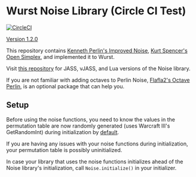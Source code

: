 # Wurst Noise Library (Circle CI Test)

[![CircleCI](https://circleci.com/gh/eGlint/wurstNoiselib.svg?style=svg)](https://circleci.com/gh/eGlint/wurstNoiselib)

[Version 1.2.0](CHANGELOG.md) 

This repository contains [Kenneth Perlin's Improved Noise](https://mrl.nyu.edu/~perlin/noise/), [Kurt Spencer's Open Simplex](https://gist.github.com/KdotJPG/b1270127455a94ac5d19), and implemented it to Wurst.

Visit [this repository](https://github.com/eGlint/Warcraft-III-Perlin-Noise) for JASS, vJASS, and Lua versions of the Noise library.

If you are not familiar with adding octaves to Perlin Noise, [Flafla2's Octave Perlin](https://flafla2.github.io/2014/08/09/perlinnoise.html), is an optional package that can help you.

## Setup

Before using the noise functions, you need to know the values in the permutation table are now randomly generated (uses Warcraft III's GetRandomInt) during initialization by [default](wurst/Noise.wurst#L234).

If you are having any issues with your noise functions during initialization, your permutation table is possibly uninitialized. 

In case your library that uses the noise functions initializes ahead of the Noise library's initialization, call `Noise.initialize()` in your initializer.
